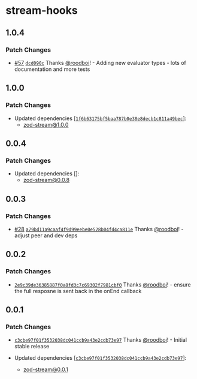 # stream-hooks

## 1.0.4

### Patch Changes

- [#57](https://github.com/hack-dance/island-ai/pull/57) [`dcd090c`](https://github.com/hack-dance/island-ai/commit/dcd090cc13022488cfcbd99007933b238bd93f74) Thanks [@roodboi](https://github.com/roodboi)! - Adding new evaluator types - lots of documentation and more tests

## 1.0.0

### Patch Changes

- Updated dependencies [[`1f6b63175bf5baa787b0e38e8decb1c811a49bec`](https://github.com/hack-dance/island-ai/commit/1f6b63175bf5baa787b0e38e8decb1c811a49bec)]:
  - zod-stream@1.0.0

## 0.0.4

### Patch Changes

- Updated dependencies []:
  - zod-stream@0.0.8

## 0.0.3

### Patch Changes

- [#28](https://github.com/hack-dance/island-ai/pull/28) [`a79bd11a9caaf4f9d99eebe0e528b04fd4ca811e`](https://github.com/hack-dance/island-ai/commit/a79bd11a9caaf4f9d99eebe0e528b04fd4ca811e) Thanks [@roodboi](https://github.com/roodboi)! - adjust peer and dev deps

## 0.0.2

### Patch Changes

- [`2e9c39de36385887f0a8fd3c7c69302f7981cbf0`](https://github.com/hack-dance/island-ai/commit/2e9c39de36385887f0a8fd3c7c69302f7981cbf0) Thanks [@roodboi](https://github.com/roodboi)! - ensure the full resposne is sent back in the onEnd callback

## 0.0.1

### Patch Changes

- [`c3cbe97f01f3532038dc041ccb9a43e2cdb73e97`](https://github.com/hack-dance/island-ai/commit/c3cbe97f01f3532038dc041ccb9a43e2cdb73e97) Thanks [@roodboi](https://github.com/roodboi)! - Initial stable release

- Updated dependencies [[`c3cbe97f01f3532038dc041ccb9a43e2cdb73e97`](https://github.com/hack-dance/island-ai/commit/c3cbe97f01f3532038dc041ccb9a43e2cdb73e97)]:
  - zod-stream@0.0.1

